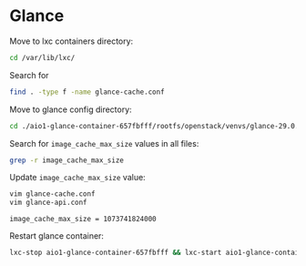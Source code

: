 # Glance

Move to lxc containers directory:
```bash
cd /var/lib/lxc/
```

Search for 
```bash
find . -type f -name glance-cache.conf
```

Move to glance config directory:
```bash
cd ./aio1-glance-container-657fbfff/rootfs/openstack/venvs/glance-29.0.2/etc/glance/
```

Search for `image_cache_max_size` values in all files:
```bash
grep -r image_cache_max_size
```

Update `image_cache_max_size` value:
```bash
vim glance-cache.conf
vim glance-api.conf
```

```
image_cache_max_size = 1073741824000
```

Restart glance container:
```bash
lxc-stop aio1-glance-container-657fbfff && lxc-start aio1-glance-container-657fbfff
```
